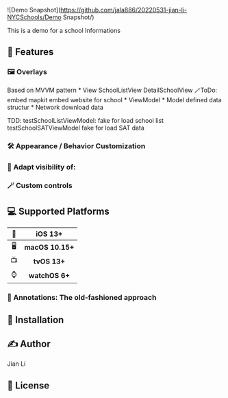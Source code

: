 ![Demo Snapshot](https://github.com/jala886/20220531-jian-li-NYCSchools/Demo Snapshot/)

This is  a demo for a school Informations 


## 🚀 Features

### 🖼 Overlays
Based on MVVM pattern
    * View
        SchoolListView
        DetailSchoolView
            🪄ToDo:
                embed mapkit
                embed website for school
    * ViewModel
    * Model
        defined data structur
    * Network
        download data

TDD:
    testSchoolListViewModel:
        fake for load school list
    testSchoolSATViewModel
        fake for load SAT data

### 🛠 Appearance / Behavior Customization

### 👀 Adapt visibility of:


### 🪄 Custom controls


## 💻 Supported Platforms

| 📱 | iOS 13+ |
| :-: | :-: |
| 🖥 | **macOS 10.15+** | 
| 📺 | **tvOS 13+** |
| ⌚️ | **watchOS 6+** |



### 📌 Annotations: The old-fashioned approach



## 🔩 Installation


## ✍️ Author

Jian Li

## 📄 License

